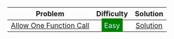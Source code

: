 | Problem                                                                                                                                          |                                Difficulty                                |                 Solution                 |
| ------------------------------------------------------------------------------------------------------------------------------------------------ | :----------------------------------------------------------------------: | :--------------------------------------: |
| [Allow One Function Call ](https://leetcode.com/problems/allow-one-function-call/description/?envType=study-plan-v2&envId=30-days-of-javascript) | <span style="color:#CEF9FC; padding:6px; background:green; ">Easy</span> | [Solution](./allow-one-function-call.js) |
